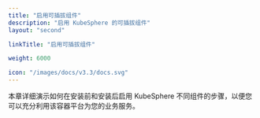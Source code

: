 ```yaml
---
title: "启用可插拔组件"
description: "启用 KubeSphere 的可插拔组件"
layout: "second"

linkTitle: "启用可插拔组件"

weight: 6000

icon: "/images/docs/v3.3/docs.svg"
---
```


本章详细演示如何在安装前和安装后启用 KubeSphere 不同组件的步骤，以便您可以充分利用该容器平台为您的业务服务。
